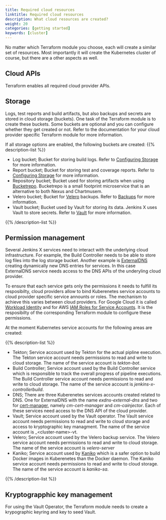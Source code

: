 ```yaml
---
title: Required cloud resources
linktitle: Required cloud resources
description: What cloud resources are created?
weight: 20
categories: [getting started]
keywords: [cluster]
---
```


No matter which Terraform module you choose, each will create a similar set of resources.
Most importantly it will create the Kubernetes cluster of course, but there are a other aspects as well.

## Cloud APIs

Terraform enables all required cloud provider APIs.

## Storage

Logs, test reports and build artifacts, but also backups and secrets are stored in cloud storage (buckets).
One task of the Terraform module is to create these buckets.
Some buckets are optional and you can configure whether they get created or not.
Refer to the documentation for your cloud provider specific Terraform module for more information.

If all storage options are enabled, the following buckets are created:
{{% description-list %}}

* Log bucket; Bucket for storing build logs.
Refer to [Configuring Storage](/docs/managing-jx/common-tasks/storage#configuring-storage) for more information.
* Report bucket; Bucket for storing test and coverage reports.
Refer to [Configuring Storage](/docs/managing-jx/common-tasks/storage#configuring-storage) for more information.
* Repository bucket; Bucket used for storing artifacts when using [Bucketrepo](/docs/getting-started/setup/boot/#bucketrepo).
Bucketrepo  is a small footprint microservice that is an alternative to both Nexus and Chartmusem.
* Velero bucket; Bucket for [Velero](https://velero.io) backups.
Refer to [Backups](/docs/getting-started/setup/boot/#backups) for more information.
* Vault bucket; Bucket used by Vault for storing its data.
Jenkins X uses Vault to store secrets.
Refer to [Vault](/docs/getting-started/setup/boot/#vault) for more information.

{{% /description-list %}}

## Permission management

Several Jenkins X services need to interact with the underlying cloud infrastructure.
For example, the Build Controller needs to be able to store log files into the log storage bucket.
Another example is [ExternalDNS](https://github.com/kubernetes-sigs/external-dns) creating dynamically new DNS entries for services.
In this case ExternalDNS service needs access to the DNS APIs of the underyling cloud provider.

To ensure that each service gets only the permissions it needs to fulfill its resposibilty, cloud providers allow to bind Kuberenetes service accounts to cloud provider specific service announts or roles.
The mechanism to achieve this varies between cloud providers.
For Google Cloud it is called [Workload Identity](https://cloud.google.com/kubernetes-engine/docs/how-to/workload-identity) and for AWS [IAM Roles for Service Accounts](https://docs.aws.amazon.com/eks/latest/userguide/iam-roles-for-service-accounts.html).
It is the resposibilty of the corresponding Terraform module to configure these permissions.

At the moment Kubernetes service accounts for the following areas are created:

{{% description-list %}}

* Tekton; Service account used by Tekton for the actual pipline execution.
The Tekton service account needs permissions to read and write to cloud storage.
The name of the service account is _tekton-bot_.
* Build Controller; Service account used by the Build Controller service which is responsible to track the overall progress of pipeline executions.
The Build Controller service account needs permissions to read and write to cloud storage.
The name of the service account is _jenkins-x-controllerbuild_.
* DNS; There are three Kuberenetes services accounts created related to DNS.
One for ExternalDNS with the name _exdns-external-dns_ and two for [cert-manager](https://github.com/jetstack/cert-manager), namely _cm-cert-manager_ and _cm-cainjector_.
Each of these services need access to the DNS API of the cloud provider.
* Vault; Service account used by the Vault operator.
The Vault service account needs permissions to read and write to cloud storage and access to kryptographic key managment.
The name of the service account is _\<cluster-name\>-vt.
* Velero; Service account used by the Velero backup service.
The Velero service account needs permissions to read and write to cloud storage.
The name of the service account is _velero-server_
* Kaniko; Service account used by [Kaniko](https://github.com/GoogleContainerTools/kaniko) which is a safer option to build Docker images in Kuberenetes than the Docker daemon.
The Kaniko service account needs permissions to read and write to cloud storage.
The name of the service account is _kaniko-sa_.

{{% /description-list %}}

## Kryptograpphic key management

For using the Vault Operator, the Terraform module needs to create a krypographic keyring and key to seed Vault.
